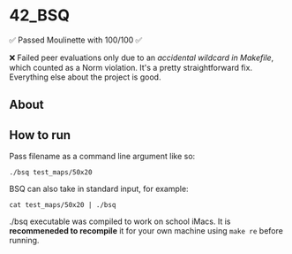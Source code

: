 # 42_BSQ

✅ Passed Moulinette with 100/100 ✅

❌ Failed peer evaluations only due to an *accidental wildcard in Makefile*, which counted as a Norm violation. It's a pretty straightforward fix. Everything else about the project is good.

## About



## How to run

Pass filename as a command line argument like so:

`./bsq test_maps/50x20`

BSQ can also take in standard input, for example:

`cat test_maps/50x20 | ./bsq `

./bsq executable was compiled to work on school iMacs. It is **recommeneded to recompile** it for your own machine using `make re` before running.

